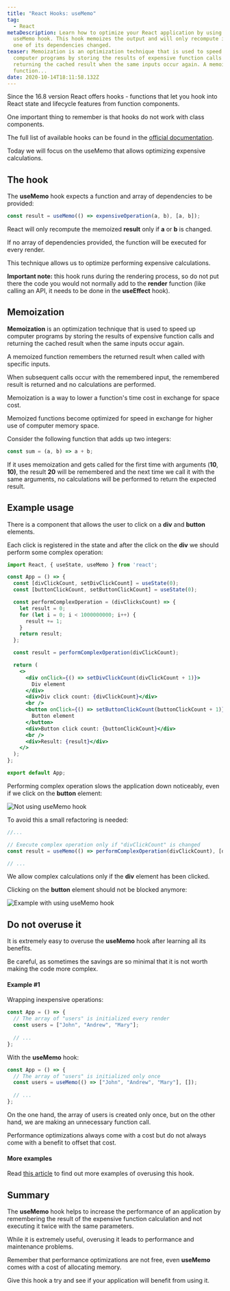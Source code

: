 ```yaml
---
title: "React Hooks: useMemo"
tag:
  - React
metaDescription: Learn how to optimize your React application by using the
  useMemo hook. This hook memoizes the output and will only recompute it if only
  one of its dependencies changed.
teaser: Memoization is an optimization technique that is used to speed up
  computer programs by storing the results of expensive function calls and
  returning the cached result when the same inputs occur again. A memoized
  function...
date: 2020-10-14T18:11:58.132Z
---
```

Since the 16.8 version React offers hooks - functions that let you hook into React state and lifecycle features from function components.

One important thing to remember is that hooks do not work with class components.

The full list of available hooks can be found in the [official documentation](https://reactjs.org/docs/hooks-reference.html).

Today we will focus on the useMemo that allows optimizing expensive calculations.

## The hook

The **useMemo** hook expects a function and array of dependencies to be provided:

```javascript
const result = useMemo(() => expensiveOperation(a, b), [a, b]);
```

React will only recompute the memoized **result** only if **a** or **b** is changed.

If no array of dependencies provided, the function will be executed for every render.

This technique allows us to optimize performing expensive calculations.

**Important note:** this hook runs during the rendering process, so do not put there the code you would not normally add to the **render** function (like calling an API, it needs to be done in the **useEffect** hook).

## Memoization

**Memoization** is an optimization technique that is used to speed up computer programs by storing the results of expensive function calls and returning the cached result when the same inputs occur again.

A memoized function remembers the returned result when called with specific inputs. 

When subsequent calls occur with the remembered input, the remembered result is returned and no calculations are performed.

Memoization is a way to lower a function's time cost in exchange for space cost.

Memoized functions become optimized for speed in exchange for higher use of computer memory space.

Consider the following function that adds up two integers:

```javascript
const sum = (a, b) => a + b;
```

If it uses memoization and gets called for the first time with arguments (**10**, **10)**, the result **20** will be remembered and the next time we call it with the same arguments, no calculations will be performed to return the expected result.

## Example usage

There is a component that allows the user to click on a **div** and **button** elements.

Each click is registered in the state and after the click on the **div** we should perform some complex operation:

```jsx
import React, { useState, useMemo } from 'react';

const App = () => {
  const [divClickCount, setDivClickCount] = useState(0);
  const [buttonClickCount, setButtonClickCount] = useState(0);

  const performComplexOperation = (divClicksCount) => {
    let result = 0;
    for (let i = 0; i < 1000000000; i++) {
      result += 1;
    }
    return result;
  };

  const result = performComplexOperation(divClickCount);

  return (
    <>
      <div onClick={() => setDivClickCount(divClickCount + 1)}>
        Div element
      </div>
      <div>Div click count: {divClickCount}</div>
      <br />
      <button onClick={() => setButtonClickCount(buttonClickCount + 1)}>
        Button element
      </button>
      <div>Button click count: {buttonClickCount}</div>
      <br />
      <div>Result: {result}</div>
    </>
  );
};

export default App;
```

Performing complex operation slows the application down noticeably, even if we click on the **button** element:

![Not using useMemo hook](/img/slow.gif "Not using useMemo hook")

To avoid this a small refactoring is needed:

```javascript
//...

// Execute complex operation only if "divClickCount" is changed
const result = useMemo(() => performComplexOperation(divClickCount), [divClickCount]);

// ...
```

We allow complex calculations only if the **div** element has been clicked.

Clicking on the **button** element should not be blocked anymore:

![Example with using useMemo hook](/img/fast.gif "Example with using useMemo hook")

## Do not overuse it

It is extremely easy to overuse the **useMemo** hook after learning all its benefits.

Be careful, as sometimes the savings are so minimal that it is not worth making the code more complex.

#### Example #1

Wrapping inexpensive operations:

```jsx
const App = () => {
  // The array of "users" is initialized every render
  const users = ["John", "Andrew", "Mary"];
  
  // ...
};
```

With the **useMemo** hook:

```jsx
const App = () => {
  // The array of "users" is initialized only once
  const users = useMemo(() => ["John", "Andrew", "Mary"], []);
  
  // ...
};
```

On the one hand, the array of users is created only once, but on the other hand, we are making an unnecessary function call.

Performance optimizations always come with a cost but do not always come with a benefit to offset that cost.

#### More examples

Read [this article](https://blog.logrocket.com/rethinking-hooks-memoization/) to find out more examples of overusing this hook.

## Summary

The **useMemo** hook helps to increase the performance of an application by remembering the result of the expensive function calculation and not executing it twice with the same parameters.

While it is extremely useful, overusing it leads to performance and maintenance problems.

Remember that performance optimizations are not free, even **useMemo** comes with a cost of allocating memory.

Give this hook a try and see if your application will benefit from using it.